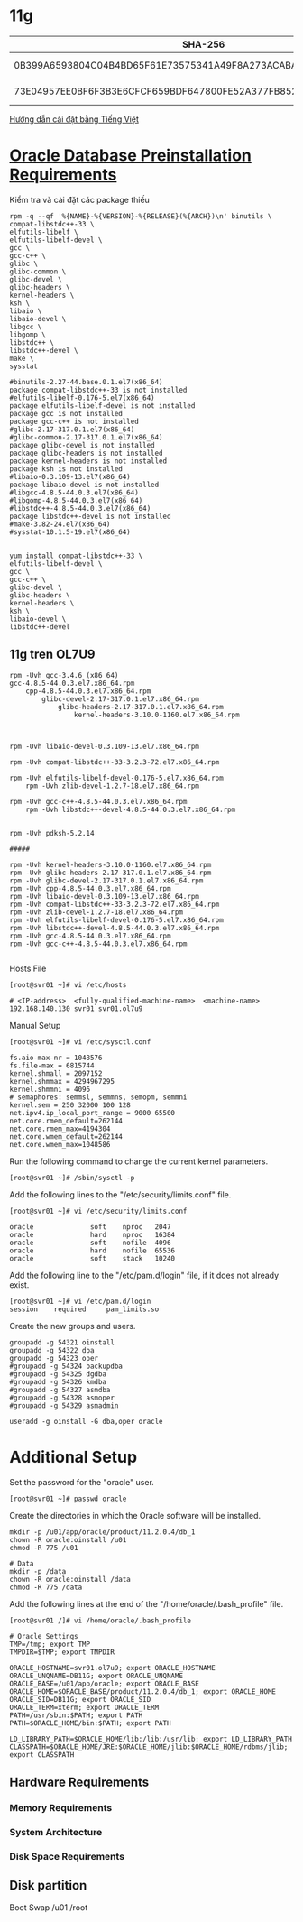 # 11g

| SHA-256                                                          | File                                   |
| -----------------------------------------------------------------| ---------------------------------      |
| 0B399A6593804C04B4BD65F61E73575341A49F8A273ACABA0DCDA2DFEC4979E0 | p13390677_112040_Linux-x86-64_1of7.zip |
| 73E04957EE0BF6F3B3E6CFCF659BDF647800FE52A377FB8521BA7E3105CCC8DD | p13390677_112040_Linux-x86-64_2of7.zip |

[Hướng dẫn cài đặt bằng Tiếng Việt](https://docs.google.com/document/preview?id=1BPYx0ER6g2-bD075CPFRav4uTyE5J2UCwcl3yIqHijk)

# [**Oracle Database Preinstallation Requirements**](https://docs.oracle.com/cd/E24697_01/doc/install.11203/e24321/pre_install.htm)

Kiểm tra và cài đặt các package thiếu

```console
rpm -q --qf '%{NAME}-%{VERSION}-%{RELEASE}(%{ARCH})\n' binutils \
compat-libstdc++-33 \
elfutils-libelf \
elfutils-libelf-devel \
gcc \
gcc-c++ \
glibc \
glibc-common \
glibc-devel \
glibc-headers \
kernel-headers \
ksh \
libaio \
libaio-devel \
libgcc \
libgomp \
libstdc++ \
libstdc++-devel \
make \
sysstat

#binutils-2.27-44.base.0.1.el7(x86_64)
package compat-libstdc++-33 is not installed
#elfutils-libelf-0.176-5.el7(x86_64)
package elfutils-libelf-devel is not installed
package gcc is not installed
package gcc-c++ is not installed
#glibc-2.17-317.0.1.el7(x86_64)
#glibc-common-2.17-317.0.1.el7(x86_64)
package glibc-devel is not installed
package glibc-headers is not installed
package kernel-headers is not installed
package ksh is not installed
#libaio-0.3.109-13.el7(x86_64)
package libaio-devel is not installed
#libgcc-4.8.5-44.0.3.el7(x86_64)
#libgomp-4.8.5-44.0.3.el7(x86_64)
#libstdc++-4.8.5-44.0.3.el7(x86_64)
package libstdc++-devel is not installed
#make-3.82-24.el7(x86_64)
#sysstat-10.1.5-19.el7(x86_64)


yum install compat-libstdc++-33 \
elfutils-libelf-devel \
gcc \
gcc-c++ \
glibc-devel \
glibc-headers \
kernel-headers \
ksh \
libaio-devel \
libstdc++-devel
```

## 11g tren OL7U9
```console
rpm -Uvh gcc-3.4.6 (x86_64)
gcc-4.8.5-44.0.3.el7.x86_64.rpm
	cpp-4.8.5-44.0.3.el7.x86_64.rpm
		glibc-devel-2.17-317.0.1.el7.x86_64.rpm
			glibc-headers-2.17-317.0.1.el7.x86_64.rpm
				kernel-headers-3.10.0-1160.el7.x86_64.rpm



rpm -Uvh libaio-devel-0.3.109-13.el7.x86_64.rpm

rpm -Uvh compat-libstdc++-33-3.2.3-72.el7.x86_64.rpm

rpm -Uvh elfutils-libelf-devel-0.176-5.el7.x86_64.rpm
	rpm -Uvh zlib-devel-1.2.7-18.el7.x86_64.rpm

rpm -Uvh gcc-c++-4.8.5-44.0.3.el7.x86_64.rpm
	rpm -Uvh libstdc++-devel-4.8.5-44.0.3.el7.x86_64.rpm


rpm -Uvh pdksh-5.2.14

#####

rpm -Uvh kernel-headers-3.10.0-1160.el7.x86_64.rpm
rpm -Uvh glibc-headers-2.17-317.0.1.el7.x86_64.rpm
rpm -Uvh glibc-devel-2.17-317.0.1.el7.x86_64.rpm
rpm -Uvh cpp-4.8.5-44.0.3.el7.x86_64.rpm
rpm -Uvh libaio-devel-0.3.109-13.el7.x86_64.rpm
rpm -Uvh compat-libstdc++-33-3.2.3-72.el7.x86_64.rpm
rpm -Uvh zlib-devel-1.2.7-18.el7.x86_64.rpm
rpm -Uvh elfutils-libelf-devel-0.176-5.el7.x86_64.rpm
rpm -Uvh libstdc++-devel-4.8.5-44.0.3.el7.x86_64.rpm
rpm -Uvh gcc-4.8.5-44.0.3.el7.x86_64.rpm
rpm -Uvh gcc-c++-4.8.5-44.0.3.el7.x86_64.rpm


```

Hosts File
```console
[root@svr01 ~]# vi /etc/hosts

# <IP-address>  <fully-qualified-machine-name>  <machine-name>
192.168.140.130 svr01 svr01.ol7u9
```
Manual Setup
```console
[root@svr01 ~]# vi /etc/sysctl.conf

fs.aio-max-nr = 1048576
fs.file-max = 6815744
kernel.shmall = 2097152
kernel.shmmax = 4294967295
kernel.shmmni = 4096
# semaphores: semmsl, semmns, semopm, semmni
kernel.sem = 250 32000 100 128
net.ipv4.ip_local_port_range = 9000 65500
net.core.rmem_default=262144
net.core.rmem_max=4194304
net.core.wmem_default=262144
net.core.wmem_max=1048586
```

Run the following command to change the current kernel parameters.
```console
[root@svr01 ~]# /sbin/sysctl -p
```

Add the following lines to the "/etc/security/limits.conf" file.
```console
[root@svr01 ~]# vi /etc/security/limits.conf

oracle              soft    nproc   2047
oracle              hard    nproc   16384
oracle              soft    nofile  4096
oracle              hard    nofile  65536
oracle              soft    stack   10240
```

Add the following line to the "/etc/pam.d/login" file, if it does not already exist.
```console
[root@svr01 ~]# vi /etc/pam.d/login
session    required     pam_limits.so
```

Create the new groups and users.
```console
groupadd -g 54321 oinstall
groupadd -g 54322 dba
groupadd -g 54323 oper
#groupadd -g 54324 backupdba
#groupadd -g 54325 dgdba
#groupadd -g 54326 kmdba
#groupadd -g 54327 asmdba
#groupadd -g 54328 asmoper
#groupadd -g 54329 asmadmin

useradd -g oinstall -G dba,oper oracle
```

# Additional Setup

Set the password for the "oracle" user.
```console
[root@svr01 ~]# passwd oracle
```

Create the directories in which the Oracle software will be installed.
```console
mkdir -p /u01/app/oracle/product/11.2.0.4/db_1
chown -R oracle:oinstall /u01
chmod -R 775 /u01

# Data
mkdir -p /data
chown -R oracle:oinstall /data
chmod -R 775 /data
```

Add the following lines at the end of the "/home/oracle/.bash_profile" file.
```console
[root@svr01 /]# vi /home/oracle/.bash_profile

# Oracle Settings
TMP=/tmp; export TMP
TMPDIR=$TMP; export TMPDIR

ORACLE_HOSTNAME=svr01.ol7u9; export ORACLE_HOSTNAME
ORACLE_UNQNAME=DB11G; export ORACLE_UNQNAME
ORACLE_BASE=/u01/app/oracle; export ORACLE_BASE
ORACLE_HOME=$ORACLE_BASE/product/11.2.0.4/db_1; export ORACLE_HOME
ORACLE_SID=DB11G; export ORACLE_SID
ORACLE_TERM=xterm; export ORACLE_TERM
PATH=/usr/sbin:$PATH; export PATH
PATH=$ORACLE_HOME/bin:$PATH; export PATH

LD_LIBRARY_PATH=$ORACLE_HOME/lib:/lib:/usr/lib; export LD_LIBRARY_PATH
CLASSPATH=$ORACLE_HOME/JRE:$ORACLE_HOME/jlib:$ORACLE_HOME/rdbms/jlib; export CLASSPATH

```

## Hardware Requirements
### Memory Requirements
### System Architecture
### Disk Space Requirements


## Disk partition
Boot 
Swap 
/u01
/root
